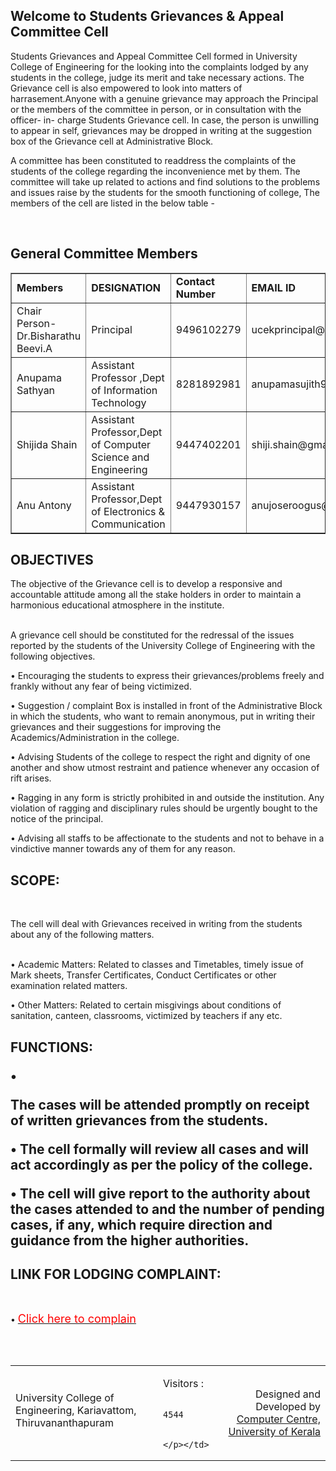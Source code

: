 <div align="left" class="contentDiv">
<h2>Welcome to Students Grievances &amp; Appeal Committee Cell</h2>
<p>Students Grievances and Appeal Committee Cell formed in University College of Engineering for the looking into the complaints lodged by any students in the college, judge its merit and take necessary actions. The Grievance cell is also empowered to look into matters of harrasement.Anyone with a genuine grievance may approach the Principal or the members of the committee in person, or in consultation with the officer- in- charge Students Grievance cell. In case, the person is unwilling to appear in self, grievances may be dropped in writing at the suggestion box of the Grievance cell at Administrative Block.<p>A committee has been constituted to readdress the complaints of the students of the college regarding the inconvenience met by them. The committee will take up related to actions and find solutions to the problems and issues raise by the students for the smooth functioning of college, The members of the cell are listed in the below table - </p>
<br/>
<div class="contentDiv">
<h2><b>General Committee Members </b></h2>
<table border="1" cellpadding="8" style="border-collapse:collapse;">
<tr><td><strong> Members</strong></td><td><strong>DESIGNATION</strong></td><td><strong>Contact Number</strong></td><td><strong>EMAIL ID</strong></td></tr><tr><td>Chair Person-Dr.Bisharathu Beevi.A</td><td>Principal</td><td>9496102279</td><td>ucekprincipal@gmail.com </td>
<tr><td>Anupama Sathyan</td><td>Assistant Professor ,Dept of  Information Technology</td><td>8281892981 </td><td>anupamasujith9@gmail.com </td>
<tr><td>Shijida Shain </td><td>Assistant Professor,Dept of Computer Science and Engineering</td><td>9447402201</td><td>shiji.shain@gmail.com</td></tr>
<tr><td>Anu Antony</td><td>Assistant Professor,Dept of  Electronics &amp; Communication</td><td>9447930157</td><td>anujoseroogus@gmail.com</td></tr>
</tr></tr></table>
<h2>OBJECTIVES</h2>
<p> The objective of the Grievance cell is to develop a responsive and accountable attitude among all the stake holders in order to maintain a harmonious educational atmosphere in the institute.
<br/>A grievance cell should be constituted for the redressal of the issues reported by the students of the University College of Engineering with the following objectives.<br/>
•	Encouraging the students to express their grievances/problems freely and frankly without any fear of being victimized.<br/>
•	Suggestion / complaint Box is installed in front of the Administrative Block in which the students, who want to remain anonymous, put in writing their grievances and their suggestions for improving the Academics/Administration in the college.<br/>
•	Advising Students of the college to respect the right and dignity of one another and show utmost restraint and patience whenever any occasion of rift arises. <br/>
•	Ragging in any form is strictly prohibited in and outside the institution. Any violation of ragging and disciplinary rules should be urgently bought to the notice of the principal.<br/>
•	Advising all staffs to be affectionate to the students and not to behave in a vindictive manner towards any of them for any reason.<br/></p>
<h2>SCOPE:</h2> <br/>
<p>The cell will deal with Grievances received in writing from the students about any of the following matters.<br/><br/>
•	Academic Matters: Related to classes and Timetables, timely issue of Mark sheets, Transfer Certificates, Conduct Certificates or other examination related matters.<br/>
•	Other Matters: Related to certain misgivings about conditions of sanitation, canteen, classrooms, victimized by teachers if any etc.<br/></p>
<h2>FUNCTIONS:<br/>
•	<p>The cases will be attended promptly on receipt of written grievances from the students.<br/>
•	The cell formally will review all cases and will act accordingly as per the policy of the college.<br/>
•	The cell will give report to the authority about the cases attended to and the number of pending cases, if any, which require direction and guidance from the higher authorities.<br/>
<h2>LINK FOR LODGING COMPLAINT:</h2><br/>
•	  <a href="https://forms.gle/KVScs54haaNDgDN7A"><font color="red" size="4">Click here to complain </font></a> <br/><br/><br/>
</p></h2></div>
<img alt="" src="images/blue-bottom-line.png"/>
<table width="100%">
<tr>
<td style="text-align:left"><p align="left" style="margin-top:8px;">University College of Engineering, Kariavattom, Thiruvananthapuram </p></td>
<td><p>Visitors : 
            
            4544            
            
            </p></td>
<td style="text-align:right;"><p style="text-align:right;">Designed and Developed by <a href="http://kucc.keralauniversity.ac.in/" target="_blank">Computer Centre, University of Kerala</a></p></td>
</tr>
</table>
</p></div>